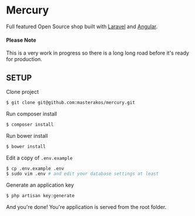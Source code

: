 # Mercury

Full featured Open Source shop built with [Laravel](https://laravel.com/) and [Angular](https://angularjs.org/).

#### Please Note
This is a very work in progress so there is a long long road before it's ready for production.

## SETUP
Clone project
````bash
$ git clone git@github.com:masterakos/mercury.git
````

Run composer install
````bash
$ composer install
````

Run bower install
````bash
$ bower install
````

Edit a copy of `.env.example`
````bash
$ cp .env.example .env
$ sudo vim .env # and edit your database settings at least
````

Generate an application key
````bash
$ php artisan key:generate
````

And you're done! You're application is served from the root folder.